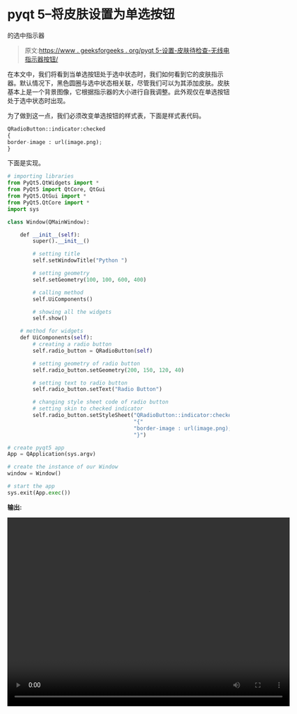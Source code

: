# pyqt 5–将皮肤设置为单选按钮

的选中指示器

> 原文:[https://www . geeksforgeeks . org/pyqt 5-设置-皮肤待检查-无线电指示器按钮/](https://www.geeksforgeeks.org/pyqt5-setting-skin-to-checked-indicator-of-radiobutton/)

在本文中，我们将看到当单选按钮处于选中状态时，我们如何看到它的皮肤指示器。默认情况下，黑色圆圈与选中状态相关联，尽管我们可以为其添加皮肤。皮肤基本上是一个背景图像，它根据指示器的大小进行自我调整。此外观仅在单选按钮处于选中状态时出现。

为了做到这一点，我们必须改变单选按钮的样式表，下面是样式表代码。

```py
QRadioButton::indicator:checked
{
border-image : url(image.png);
}

```

下面是实现。

```py
# importing libraries
from PyQt5.QtWidgets import * 
from PyQt5 import QtCore, QtGui
from PyQt5.QtGui import * 
from PyQt5.QtCore import * 
import sys

class Window(QMainWindow):

    def __init__(self):
        super().__init__()

        # setting title
        self.setWindowTitle("Python ")

        # setting geometry
        self.setGeometry(100, 100, 600, 400)

        # calling method
        self.UiComponents()

        # showing all the widgets
        self.show()

    # method for widgets
    def UiComponents(self):
        # creating a radio button
        self.radio_button = QRadioButton(self)

        # setting geometry of radio button
        self.radio_button.setGeometry(200, 150, 120, 40)

        # setting text to radio button
        self.radio_button.setText("Radio Button")

        # changing style sheet code of radio button
        # setting skin to checked indicator
        self.radio_button.setStyleSheet("QRadioButton::indicator:checked"
                                        "{"
                                        "border-image : url(image.png);"
                                        "}")

# create pyqt5 app
App = QApplication(sys.argv)

# create the instance of our Window
window = Window()

# start the app
sys.exit(App.exec())
```

**输出:**

<video class="wp-video-shortcode" id="video-396065-1" width="640" height="428" preload="metadata" controls=""><source type="video/mp4" src="https://media.geeksforgeeks.org/wp-content/uploads/20200408021745/Python-08-04-2020-02_16_47.mp4?_=1">[https://media.geeksforgeeks.org/wp-content/uploads/20200408021745/Python-08-04-2020-02_16_47.mp4](https://media.geeksforgeeks.org/wp-content/uploads/20200408021745/Python-08-04-2020-02_16_47.mp4)</video>